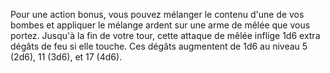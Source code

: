 Pour une action bonus, vous pouvez mélanger le contenu d'une de vos bombes et appliquer le mélange ardent sur une arme de mêlée que vous portez. Jusqu'à la fin de votre tour, cette attaque de mêlée inflige 1d6 extra dégâts de feu si elle touche. Ces dégâts augmentent de 1d6 au niveau 5 (2d6), 11 (3d6), et 17 (4d6).